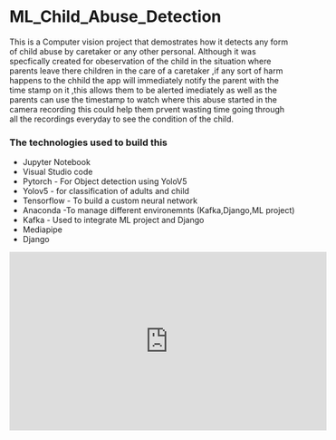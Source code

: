 # ML_Child_Abuse_Detection
This is a Computer vision project that demostrates how it detects any form of child abuse by caretaker or any other personal.
Although it was specfically created for obeservation of the child in the situation where parents leave there children in the care
of a caretaker ,if any sort of harm happens to the chhild the app will immediately notify the parent with the time stamp on it ,this allows
them to be alerted imediately as well as the parents can use the timestamp to watch where this abuse started in the camera recording this could help them prvent
wasting time going through all the recordings everyday to see the condition of the child.

### The technologies used to build this
* Jupyter Notebook 
* Visual Studio code 
* Pytorch - For Object detection using YoloV5
* Yolov5 - for classification of adults and child
* Tensorflow - To build a custom neural network
* Anaconda -To manage different environemnts (Kafka,Django,ML project)
* Kafka - Used to integrate ML project and Django 
* Mediapipe
* Django

<iframe width="560" height="315" src="https://www.youtube-nocookie.com/embed/pSoOFdJ8fFo?si=3TqP-qqKxSD_-Tv9" title="YouTube video player" frameborder="0" allow="accelerometer; autoplay; clipboard-write; encrypted-media; gyroscope; picture-in-picture; web-share" referrerpolicy="strict-origin-when-cross-origin" allowfullscreen></iframe>


